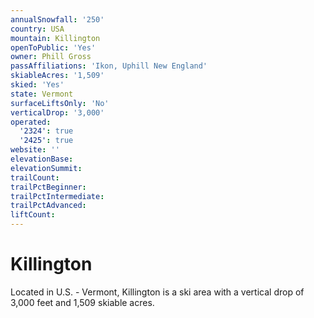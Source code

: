 ```yaml
---
annualSnowfall: '250'
country: USA
mountain: Killington
openToPublic: 'Yes'
owner: Phill Gross
passAffiliations: 'Ikon, Uphill New England'
skiableAcres: '1,509'
skied: 'Yes'
state: Vermont
surfaceLiftsOnly: 'No'
verticalDrop: '3,000'
operated:
  '2324': true
  '2425': true
website: ''
elevationBase:
elevationSummit:
trailCount:
trailPctBeginner:
trailPctIntermediate:
trailPctAdvanced:
liftCount:
---
```



# Killington

Located in U.S. - Vermont, Killington is a ski area with a vertical drop of 3,000 feet and 1,509 skiable acres.
